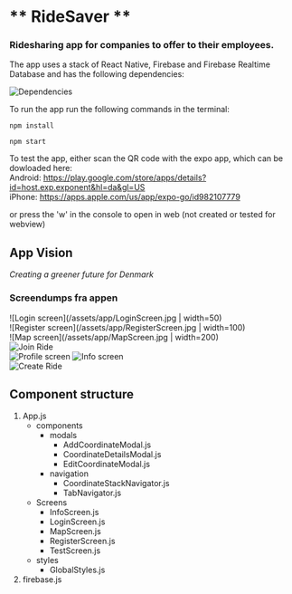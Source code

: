 # ** RideSaver **

### Ridesharing app for companies to offer to their employees.

The app uses a stack of React Native, Firebase and Firebase Realtime Database and has the following dependencies:

![Dependencies](/assets/app/Dependencies.jpg)

To run the app run the following commands in the terminal:

```
npm install

npm start
```

To test the app, either scan the QR code with the expo app, which can be dowloaded here:  
Android: https://play.google.com/store/apps/details?id=host.exp.exponent&hl=da&gl=US  
iPhone: https://apps.apple.com/us/app/expo-go/id982107779

or press the 'w' in the console to open in web (not created or tested for webview)

## App Vision

_Creating a greener future for Denmark_

### Screendumps fra appen

![Login screen](/assets/app/LoginScreen.jpg | width=50)  
![Register screen](/assets/app/RegisterScreen.jpg | width=100)  
![Map screen](/assets/app/MapScreen.jpg | width=200)  
![Join Ride](/assets/app/JoinRide.jpg)  
![Profile screen](/assets/app/ProfileScreen.jpg)
![Info screen](/assets/app/InfoScreen.jpg)  
![Create Ride](/assets/app/AddRide.jpg)

## Component structure

1. App.js
   - components
     - modals
       - AddCoordinateModal.js
       - CoordinateDetailsModal.js
       - EditCoordinateModal.js
     - navigation
       - CoordinateStackNavigator.js
       - TabNavigator.js
   - Screens
     - InfoScreen.js
     - LoginScreen.js
     - MapScreen.js
     - RegisterScreen.js
     - TestScreen.js
   - styles
     - GlobalStyles.js
2. firebase.js
